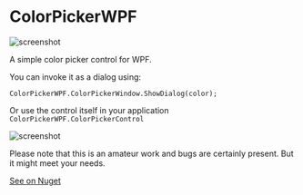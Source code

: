 # ColorPickerWPF

![screenshot](https://raw.githubusercontent.com/drogoganor/ColorPickerWPF/master/src/ColorPickerWPF/Resources/Picker1.jpg)

A simple color picker control for WPF.

You can invoke it as a dialog using:

`ColorPickerWPF.ColorPickerWindow.ShowDialog(color);`

Or use the control itself in your application `ColorPickerWPF.ColorPickerControl`

![screenshot](https://raw.githubusercontent.com/drogoganor/ColorPickerWPF/master/src/ColorPickerWPF/Resources/Picker2.jpg)

Please note that this is an amateur work and bugs are certainly present. But it might meet your needs.

[See on Nuget](https://www.nuget.org/packages/ColorPickerWPF)

